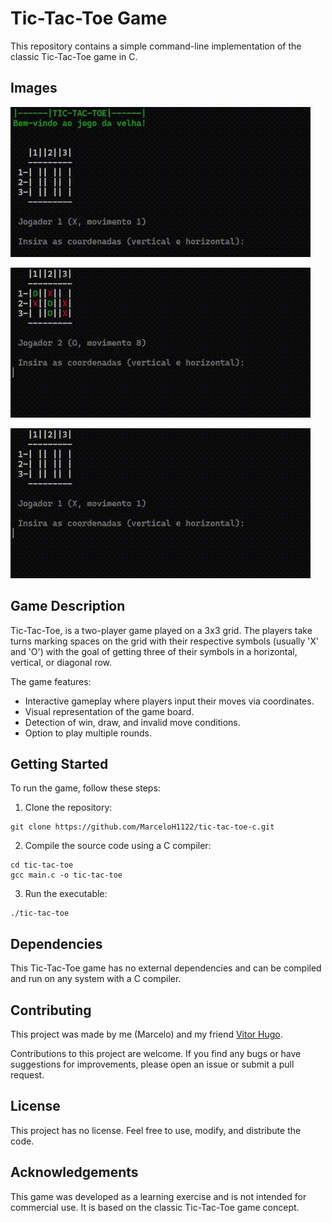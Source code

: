 # Tic-Tac-Toe Game

This repository contains a simple command-line implementation of the classic Tic-Tac-Toe game in C.

## Images

![Win](/img/game-win.gif "Win")

![Incorrect movement](/img/game-incorrect-movement.gif "Incorrect movement")

![Draw](/img/game-draw.gif "Draw")

## Game Description

Tic-Tac-Toe, is a two-player game played on a 3x3 grid. The players take turns marking spaces on the grid with their respective symbols (usually 'X' and 'O') with the goal of getting three of their symbols in a horizontal, vertical, or diagonal row.

The game features:

- Interactive gameplay where players input their moves via coordinates.
- Visual representation of the game board.
- Detection of win, draw, and invalid move conditions.
- Option to play multiple rounds.

## Getting Started

To run the game, follow these steps:

1. Clone the repository:

```shell
git clone https://github.com/MarceloH1122/tic-tac-toe-c.git
```

2. Compile the source code using a C compiler:

```shell
cd tic-tac-toe
gcc main.c -o tic-tac-toe
```

3. Run the executable:

```shell
./tic-tac-toe
```

## Dependencies

This Tic-Tac-Toe game has no external dependencies and can be compiled and run on any system with a C compiler.

## Contributing

This project was made by me (Marcelo) and my friend [Vitor Hugo](https.github.com/VitorHugoMoraisDias).

Contributions to this project are welcome. If you find any bugs or have suggestions for improvements, please open an issue or submit a pull request.

## License

This project has no license. Feel free to use, modify, and distribute the code.

## Acknowledgements

This game was developed as a learning exercise and is not intended for commercial use. It is based on the classic Tic-Tac-Toe game concept.
